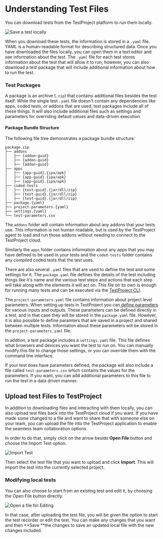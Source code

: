 # Understanding Test Files

You can download tests from the TestProject platform to run them locally.&#x20;

![Save a test locally](<../../.gitbook/assets/image (219).png>)

When you download these tests, the information is stored in a `.yaml` file. YAML is a human-readable format for describing structured data. Once you have downloaded the files locally, you can open them in a text editor and see information about the test. The `.yaml` file for each test stores information about the test that will allow it to run, however, you can also download a test package that will include additional information about how to run the test.

### Test Packages

A package is an archive (`.zip`) that contains additional files besides the test itself. While the single test `.yaml` file doesn't contain any dependencies like apps, coded tests, or addons that are used, test packages include all of these things. It will also include additional files such as settings and parameters for overriding default values and data-driven execution.

#### Package Bundle Structure

The following file tree demonstrates a package bundle structure:

```
package.zip
├── addons
│   ├── {addon-guid}
│   ├── {addon-guid}
│   ├── {addon-guid}
├── apps
│   ├── {app-guid}.{ipa/apk}
│   ├── {app-guid}.{ipa/apk}
│   ├── {app-guid}.{ipa/apk}
├── coded-tests
│   ├── {test-guid}.{jar/dll/zip}
│   ├── {test-guid}.{jar/dll/zip}
│   ├── {test-guid}.{jar/dll/zip}
├── package.{yaml}
├── project-parameters.{yaml}
├── settings.{yaml}
└── test-parameters.csv
```

The `addons` folder will contain information about any addons that your tests use. This information is not human readable, but is used by the TestProject agent to load and run those addons without needing to connect to the TestProject cloud.

Similarly the `apps` folder contains information about any apps that you may have defined to be used in your tests and the `coded-tests` folder contains any compiled coded tests that the test uses.&#x20;

There are also several `.yaml` files that are used to define the test and some settings for it. The `package.yaml` file defines the details of the test including things like it's name and the various test steps and actions that each step will take along with the elements it will act on. This file on its own is enough for running many tests and can be executed via the [TestProject CLI](../../testproject-agents/testproject-agent-cli.md).&#x20;

The `project-parameters.yaml` file contains information about project level parameters. When setting up tests in TestProject you can[ define parameters](../create-a-test-step/using-parameters-in-test-steps.md) for various inputs and outputs. These parameters can be defined directly in a test, and in that case they will be stored in the `package.yaml` file. However, it is also possible to define paramters that are saved in a project and shared between multiple tests. Information about these parameters will be stored in the `project-parameters.yaml` file.&#x20;

In addtion, a test package includes a `settings.yaml` file. This file defines what browsers and devices you want the test to run on. You can manually modify this file to change those settings, or you can override them with the command line interface.&#x20;

If your test does have parameters defined, the package will also include a file called `test-parameters.csv` which contains the values for the parameters. If you want, you can add additional parameters to this file to run the test in a data driven manner.&#x20;

## Upload test Files to TestProject

In addition to downloading files and interacting with them locally, you can also upload test files back into the TestProject cloud if you want. If you have made some changed to a file and want to share that with someone else on your team, you can upload the file into the TestProject application to enable the seamless team collaboration options.&#x20;

In order to do that, simply click on the arrow beside **Open File** button and choose the Import Test option.

![Import Test](<../../.gitbook/assets/image (296).png>)

Then select the test file that you want to upload and click **Import**. This will import the test into the currently selected project.

### Modifying local tests

You can also choose to start from an existing test and edit it, by choosing the Open File button directly.

![Open a file for Editing](<../../.gitbook/assets/image (344).png>)

In that case, after uploading the test file, you will be given the option to start the test recorder or edit the test. You can make any changes that you want and then **Save **the changes to save an updated local file with the new changes included.

